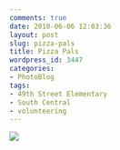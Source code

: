 ```yaml
---
comments: true
date: 2010-06-06 12:03:36
layout: post
slug: pizza-pals
title: Pizza Pals
wordpress_id: 3447
categories:
- PhotoBlog
tags:
- 49th Street Elementary
- South Central
- volunteering
---
```


![](http://ryanfitzer.com/main/wp-content/uploads/2010/06/2010-06-05-at-12-46-30.jpg)
